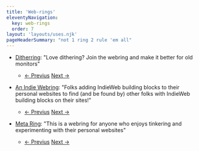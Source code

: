 ```yaml
---
title: 'Web-rings'
eleventyNavigation:
  key: web-rings
  order: 7
layout: 'layouts/uses.njk'
pageHeaderSummary: "not 1 ring 2 rule 'em all"
---
```



- [Ditherring](https://ditherring.site/): "Love dithering? Join the webring and make it better for old monitors"

  - [← Previus](https://ditherring.site/previous) [Next →](https://ditherring.site/next)

- [An Indie Webring](https://xn--sr8hvo.ws/): "Folks adding IndieWeb building blocks to their personal websites to find (and be found by) other folks with IndieWeb building blocks on their sites!"

  - [← Previus](https://xn--sr8hvo.ws/previous) [Next →](https://xn--sr8hvo.ws/next)

- [Meta Ring](https://meta-ring.hedy.dev/): "This is a webring for anyone who enjoys tinkering and experimenting with their personal websites"

  - [← Previus](https://meta-ring.hedy.dev/previous) [Next →](https://meta-ring.hedy.dev/next)

